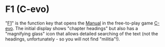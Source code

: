 # F1 (C-evo)

"[F1](F1)" is the function key that opens the [Manual](Manual) in the free-to-play game [C-evo](C-evo).
The initial display shows "chapter headings" but also has a "magnifying glass" icon that allows detailed searching of the text (not the headings, unfortunately - so you will not find "militia"!).